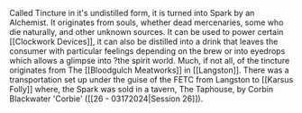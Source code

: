 Called Tincture in it's undistilled form, it is turned into Spark by an Alchemist. It originates from souls, whether dead mercenaries, some who die naturally, and other unknown sources. It can be used to power certain [[Clockwork Devices]], it can also be distilled into a drink that leaves the consumer with particular feelings depending on the brew or into eyedrops which allows a glimpse into ?the spirit world. Much, if not all, of the tincture originates from The [[Bloodgulch Meatworks]] in [[Langston]]. There was a transportation set up under the guise of the FETC from Langston to [[Karsus Folly]] where, the Spark was sold in a tavern, The Taphouse, by Corbin Blackwater 'Corbie' ([[26 - 03172024|Session 26]]).